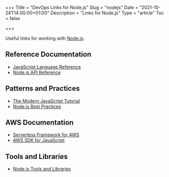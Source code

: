 +++
Title = "DevOps Links for Node.js"
Slug = "nodejs"
Date = "2021-10-24T14:00:00+01:00"
Description = "Links for Node.js"
Type = "article"
Toc = false

+++

Useful links for working with [Node.js](https://nodejs.org).

<!--more-->

## Reference Documentation

- [JavaScript Language Reference](https://developer.mozilla.org/en-US/docs/Web/JavaScript/Reference)
- [Node.js API Reference](https://nodejs.org/dist/latest-v14.x/docs/api/)

## Patterns and Practices

- [The Modern JavaScript Tutorial](https://javascript.info/)
- [Node.js Best Practices](https://github.com/goldbergyoni/nodebestpractices)

## AWS Documentation

- [Serverless Framework for AWS](https://www.serverless.com/framework/docs/providers/aws/)
- [AWS SDK for JavaScript](https://docs.aws.amazon.com/AWSJavaScriptSDK/v3/latest/index.html)

## Tools and Libraries

- [Node.js Tools and Libraries](https://www.stuartellis.name/articles/nodejs-toolbox/)
